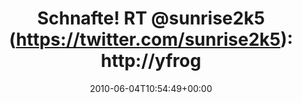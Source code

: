 ---
retweeted: false
source: <a href="http://twitter.com" rel="nofollow">Twitter Web Client</a>
entities:
  hashtags: []
  symbols: []
  user_mentions: []
  urls: []
display_text_range:
- '0'
- '56'
favorite_count: '0'
id_str: '15407516274'
truncated: false
retweet_count: '0'
id: '15407516274'
created_at: Fri Jun 04 10:54:49 +0000 2010
favorited: false
full_text: 'Schnafte! RT [@sunrise2k5](https://twitter.com/sunrise2k5): http://yfrog.com/7bmuooaj
  wuhu'
lang: de
tags:
- pesos/twitter
date: '2010-06-04T10:54:49+00:00'
src: https://twitter.com/bascht/status/15407516274
original_url: https://twitter.com/bascht/status/15407516274
type: twitter_tweet
text: 'Schnafte! RT [@sunrise2k5](https://twitter.com/sunrise2k5): http://yfrog.com/7bmuooaj
  wuhu'
title: 'Schnafte! RT @sunrise2k5 (https://twitter.com/sunrise2k5): http://yfrog'

---